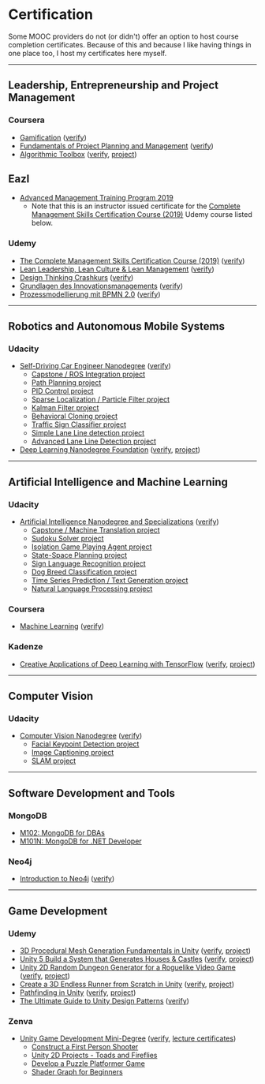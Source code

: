 # Certification

Some MOOC providers do not (or didn't) offer an option
to host course completion certificates. Because of this and
because I like having things in one place too, I host my
certificates here myself.

---

## Leadership, Entrepreneurship and Project Management

### Coursera

- [Gamification](coursera/gamification.pdf) ([verify](https://coursera.org/verify/TXMTP29R7S))
- [Fundamentals of Project Planning and Management](coursera/project-planning-fundamentals.pdf) ([verify](https://coursera.org/verify/HWTHS2SAY6))
- [Algorithmic Toolbox](coursera/algortihmic-toolbox-M35LUD3SKCNL.pdf) ([verify](https://coursera.org/verify/M35LUD3SKCNL), [project](https://github.com/sunsided/algorithmic-toolbox))

## Eazl

- [Advanced Management Training Program 2019](eazl/3118-AMT2019.pdf)
  - Note that this is an instructor issued certificate for the [Complete Management Skills Certification Course (2019)](https://www.udemy.com/certificate/UC-HPTVJ78Q/) Udemy course listed below.

### Udemy

- [The Complete Management Skills Certification Course (2019)](udemy/UC-HPTVJ78Q.pdf) ([verify](https://www.udemy.com/certificate/UC-HPTVJ78Q/))
- [Lean Leadership, Lean Culture & Lean Management](udemy/UC-KMVENK69.pdf) ([verify](https://www.udemy.com/certificate/UC-KMVENK69/))
- [Design Thinking Crashkurs](udemy/UC-XZR9BEZJ.pdf) ([verify](https://www.udemy.com/certificate/UC-XZR9BEZJ/))
- [Grundlagen des Innovationsmanagements](udemy/UC-OR3D4CI4.pdf) ([verify](https://www.udemy.com/certificate/UC-OR3D4CI4/))
- [Prozessmodellierung mit BPMN 2.0](udemy/UC-9Q7L0H39.pdf) ([verify](https://www.udemy.com/certificate/UC-9Q7L0H39/))

---

## Robotics and Autonomous Mobile Systems

### Udacity

- [Self-Driving Car Engineer Nanodegree](udacity/nd013-self-driving-car.pdf) ([verify](https://confirm.udacity.com/EH49SJSP))
  - [Capstone / ROS Integration project](https://github.com/sunsided/CarND-Capstone)
  - [Path Planning project](https://github.com/sunsided/CarND-Path-Planning-Project)
  - [PID Control project](https://github.com/sunsided/CarND-PID-Control-Project)
  - [Sparse Localization / Particle Filter project](https://github.com/sunsided/CarND-Kidnapped-Vehicle-Project)
  - [Kalman Filter project](https://github.com/sunsided/CarND-Extended-Kalman-Filter-Project)
  - [Behavioral Cloning project](https://github.com/sunsided/CarND-Behavioral-Cloning-P3)
  - [Traffic Sign Classifier project](https://github.com/sunsided/CarND-Traffic-Sign-Classifier-Project)
  - [Simple Lane Line detection project](https://github.com/sunsided/CarND-LaneLines-P1)
  - [Advanced Lane Line Detection project](https://github.com/sunsided/CarND-Advanced-Lane-Lines)
- [Deep Learning Nanodegree Foundation](udacity/nd101-deep-learning.pdf) ([verify](https://confirm.udacity.com/AHPPKEEM), [project](https://github.com/sunsided/DLND))

---

## Artificial Intelligence and Machine Learning

### Udacity

- [Artificial Intelligence Nanodegree and Specializations](udacity/nd889-artificial-intelligence.pdf) ([verify](https://confirm.udacity.com/RKELYCTH))
  - [Capstone / Machine Translation project](https://github.com/sunsided/aind2-nlp-capstone)
  - [Sudoku Solver project](https://github.com/sunsided/AIND-Sudoku)
  - [Isolation Game Playing Agent project](https://github.com/sunsided/AIND-Isolation)
  - [State-Space Planning project](https://github.com/sunsided/AIND-Planning)
  - [Sign Language Recognition project](https://github.com/sunsided/AIND-Recognizer)
  - [Dog Breed Classification project](https://github.com/sunsided/AIND-dog-project)
  - [Time Series Prediction / Text Generation project](https://github.com/sunsided/AIND-rnn)
  - [Natural Language Processing project](https://github.com/sunsided/AIND-NLP)

### Coursera

- [Machine Learning](coursera/machine-learning.pdf) ([verify](https://coursera.org/verify/9FQYSEF2PFZK))

### Kadenze

- [Creative Applications of Deep Learning with TensorFlow](kadenze/cadl.pdf) ([verify](https://www.kadenze.com/certificates/verified/RZPJHM9V), [project](https://github.com/sunsided/vae-style-transfer))

---

## Computer Vision

### Udacity

- [Computer Vision Nanodegree](udacity/nd891-computer-vision.pdf) ([verify](https://confirm.udacity.com/GGVQ637X))
  - [Facial Keypoint Detection project](https://github.com/sunsided/facial-keypoints)
  - [Image Captioning project](https://github.com/sunsided/image-captioning)
  - [SLAM project](https://github.com/sunsided/slam)

---

## Software Development and Tools

### MongoDB

- [M102: MongoDB for DBAs](mongodb/m102-dba.pdf)
- [M101N: MongoDB for .NET Developer](mongodb/m101n.pdf)

### Neo4j

- [Introduction to Neo4j](neo4j/93901863.pdf) ([verify](https://graphacademy.neo4j.com/training/certificates/3f66d827ed05b1a8f970cfe65015c8843759483eb5e004f3d0c9061a3ded9a94.pdf))

---

## Game Development

### Udemy

- [3D Procedural Mesh Generation Fundamentals in Unity](udemy/UC-A9BWRE11.pdf) ([verify](https://www.udemy.com/certificate/UC-A9BWRE11/), [project](https://github.com/sunsided/unity-procedural-meshes))
- [Unity 5 Build a System that Generates Houses & Castles](udemy/UC-DOLUGKBR.pdf) ([verify](https://www.udemy.com/certificate/UC-DOLUGKBR/), [project](https://github.com/sunsided/unity-procedural-cities))
- [Unity 2D Random Dungeon Generator for a Roguelike Video Game](udemy/UC-IX5760VI.pdf) ([verify](https://www.udemy.com/certificate/UC-IX5760VI/), [project](https://github.com/sunsided/unity-procedural-dungeons))
- [Create a 3D Endless Runner from Scratch in Unity](udemy/UC-K6H8565W.pdf) ([verify](https://www.udemy.com/certificate/UC-K6H8565W/), [project](https://github.com/sunsided/unity-endless-runner))
- [Pathfinding in Unity](udemy/UC-RMOSPE7C.pdf) ([verify](https://www.udemy.com/certificate/UC-RMOSPE7C/), [project](https://github.com/sunsided/unity-pathfinding-diy))
- [The Ultimate Guide to Unity Design Patterns](udemy/UC-O1RUSB25.pdf) ([verify](https://www.udemy.com/certificate/UC-O1RUSB25/))

### Zenva

- [Unity Game Development Mini-Degree](zenva/unity-game-development/dae8a3f2.pdf) ([verify](https://academy.zenva.com/certificate/dae8a3f2), [lecture certificates](zenva/unity-game-development/README.md))
  - [Construct a First Person Shooter](https://github.com/sunsided/unity-fps)
  - [Unity 2D Projects - Toads and Fireflies](https://github.com/sunsided/toads-and-fireflies)
  - [Develop a Puzzle Platformer Game](https://github.com/sunsided/zenva-puzzle-platformer)
  - [Shader Graph for Beginners](https://github.com/sunsided/shader-graph-for-beginners)
